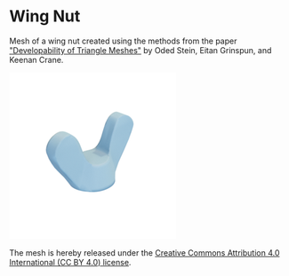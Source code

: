 # Wing Nut

Mesh of a wing nut created using the methods from the paper ["Developability of Triangle Meshes"](http://www.cs.columbia.edu/cg/developability/) by Oded Stein, Eitan Grinspun, and Keenan Crane.

![wingnut](wingnut.png)

The mesh is hereby released under the [Creative Commons Attribution 4.0 International (CC BY 4.0) license](https://creativecommons.org/licenses/by/4.0/).

